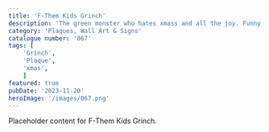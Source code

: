 ```yaml
---
title: 'F-Them Kids Grinch'
description: 'The green monster who hates xmass and all the joy. Funny xmass F-Them kids Grinch plaque'
category: 'Plaques, Wall Art & Signs'
catalogue number: '067'
tags: [
    'Grinch', 
    'Plaque', 
    'xmas',
    ]
featured: true
pubDate: '2023-11-20'
heroImage: '/images/067.png'
---
```

Placeholder content for F-Them Kids Grinch.